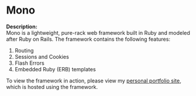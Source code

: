 # Mono

**Description:**  
Mono is a lightweight, pure-rack web framework built in Ruby and modeled after Ruby on Rails. The framework contains the following features:  
1. Routing
2. Sessions and Cookies
3. Flash Errors
4. Embedded Ruby (ERB) templates

To view the framework in action, please view my  [personal portfolio site](http://www.jaypb.io), which is hosted using the framework. 
